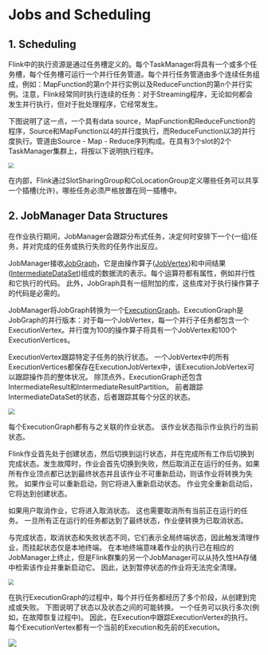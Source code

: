 # Jobs and Scheduling

## 1. Scheduling

Flink中的执行资源是通过任务槽定义的。每个TaskManager将具有一个或多个任务槽，每个任务槽可运行一个并行任务管道。每个并行任务管道由多个连续任务组成，例如：MapFunction的第n个并行实例以及ReduceFunction的第n个并行实例。注意，Flink经常同时执行连续的任务：对于Streaming程序，无论如何都会发生并行执行，但对于批处理程序，它经常发生。

下图说明了这一点，一个具有data source，MapFunction和ReduceFunction的程序，Source和MapFunction以4的并行度执行，而ReduceFunction以3的并行度执行。管道由Source - Map - Reduce序列构成。在具有3个slot的2个TaskManager集群上，将按以下说明执行程序。

<img src="https://ci.apache.org/projects/flink/flink-docs-release-1.10/fig/slots.svg" style="zoom:67%;" />

在内部，Flink通过SlotSharingGroup和CoLocationGroup定义哪些任务可以共享一个插槽(允许)，哪些任务必须严格放置在同一插槽中。

## 2. JobManager Data Structures

在作业执行期间，JobManager会跟踪分布式任务，决定何时安排下一个(一组)任务，并对完成的任务或执行失败的任务作出反应。

JobManager接收[JobGraph](https://github.com/apache/flink/blob/master//flink-runtime/src/main/java/org/apache/flink/runtime/jobgraph/)，它是由操作算子([JobVertex](https://github.com/apache/flink/blob/master//flink-runtime/src/main/java/org/apache/flink/runtime/jobgraph/JobVertex.java))和中间结果([IntermediateDataSet](https://github.com/apache/flink/blob/master//flink-runtime/src/main/java/org/apache/flink/runtime/jobgraph/IntermediateDataSet.java))组成的数据流的表示。每个运算符都有属性，例如并行性和它执行的代码。 此外，JobGraph具有一组附加的库，这些库对于执行操作算子的代码是必需的。

JobManager将JobGraph转换为一个[ExecutionGraph](https://github.com/apache/flink/blob/master//flink-runtime/src/main/java/org/apache/flink/runtime/executiongraph/)。ExecutionGraph是JobGraph的并行版本：对于每一个JobVertex，每一个并行子任务都包含一个ExecutionVertex。并行度为100的操作算子将具有一个JobVertex和100个ExecutionVertices。

ExecutionVertex跟踪特定子任务的执行状态。 一个JobVertex中的所有ExecutionVertices都保存在ExecutionJobVertex中，该ExecutionJobVertex可以跟踪操作员的整体状况。 除顶点外，ExecutionGraph还包含IntermediateResult和IntermediateResultPartition。 前者跟踪IntermediateDataSet的状态，后者跟踪其每个分区的状态。

<img src="https://ci.apache.org/projects/flink/flink-docs-release-1.10/fig/job_and_execution_graph.svg" style="zoom:80%;" />

每个ExecutionGraph都有与之关联的作业状态。 该作业状态指示作业执行的当前状态。

Flink作业首先处于创建状态，然后切换到运行状态，并在完成所有工作后切换到完成状态。发生故障时，作业会首先切换到失败，然后取消正在运行的任务。如果所有作业顶点都已达到最终状态并且该作业不可重新启动，则该作业将转换为失败。 如果作业可以重新启动，则它将进入重新启动状态。 作业完全重新启动后，它将达到创建状态。

如果用户取消作业，它将进入取消状态。 这也需要取消所有当前正在运行的任务。 一旦所有正在运行的任务都达到了最终状态，作业便转换为已取消状态。

与完成状态，取消状态和失败状态不同，它们表示全局终端状态，因此触发清理作业，而挂起状态仅是本地终端。 在本地终端意味着作业的执行已在相应的JobManager上终止，但是Flink群集的另一个JobManager可以从持久性HA存储中检索该作业并重新启动它。 因此，达到暂停状态的作业将无法完全清理。

<img src="https://ci.apache.org/projects/flink/flink-docs-release-1.10/fig/job_status.svg" style="zoom:70%;" />

在执行ExecutionGraph的过程中，每个并行任务都经历了多个阶段，从创建到完成或失败。 下图说明了状态以及状态之间的可能转换。 一个任务可以执行多次(例如，在故障恢复过程中)。 因此，在Execution中跟踪ExecutionVertex的执行。 每个ExecutionVertex都有一个当前的Execution和先前的Execution。

![](https://ci.apache.org/projects/flink/flink-docs-release-1.10/fig/state_machine.svg)